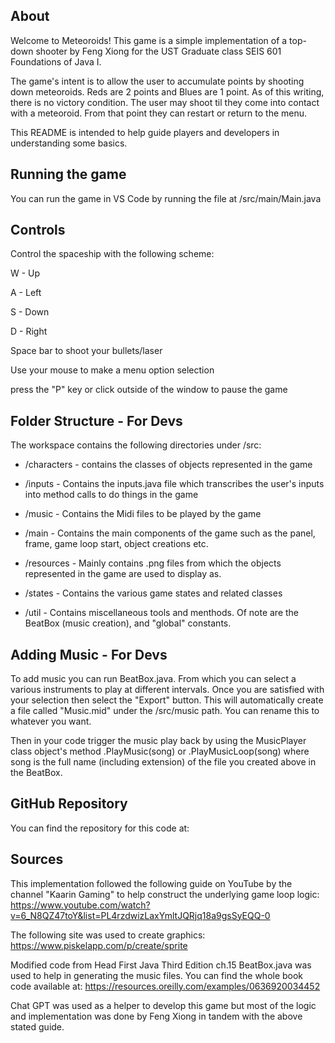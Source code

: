 ## About
Welcome to Meteoroids! This game is a simple implementation of a top-down shooter by Feng Xiong for the UST Graduate class SEIS 601 Foundations of Java I.

The game's intent is to allow the user to accumulate points by shooting down meteoroids. Reds are 2 points and Blues are 1 point. As of this writing, there is no victory condition. The user may shoot til they come into contact with a meteoroid. From that point they can restart or return to the menu.

This README is intended to help guide players and developers in understanding some basics.

## Running the game
You can run the game in VS Code by running the file at /src/main/Main.java

## Controls
Control the spaceship with the following scheme:

W - Up

A - Left

S - Down

D - Right

Space bar to shoot your bullets/laser

Use your mouse to make a menu option selection

press the "P" key or click outside of the window to pause the game

## Folder Structure - For Devs

The workspace contains the following directories under /src:
 - /characters - contains the classes of objects represented in the game

 - /inputs - Contains the inputs.java file which transcribes the user's inputs into method calls to do things in the game

 - /music - Contains the Midi files to be played by the game

 - /main - Contains the main components of the game such as the panel, frame, game loop start, object creations etc.

 - /resources - Mainly contains .png files from which the objects represented in the game are used to display as.

 - /states - Contains the various game states and related classes

 - /util - Contains miscellaneous tools and menthods. Of note are the BeatBox (music creation), and "global" constants.

## Adding Music - For Devs
To add music you can run BeatBox.java. From which you can select a various instruments to play at different intervals. Once you are satisfied with your selection then select the "Export" button. This will automatically create a file called "Music.mid" under the /src/music path. You can rename this to whatever you want.

Then in your code trigger the music play back by using the MusicPlayer class object's method .PlayMusic(song) or .PlayMusicLoop(song) where song is the full name (including extension) of the file you created above in the BeatBox.

## GitHub Repository
You can find the repository for this code at: 

## Sources
This implementation followed the following guide on YouTube by the channel "Kaarin Gaming" to help construct the underlying game loop logic:
https://www.youtube.com/watch?v=6_N8QZ47toY&list=PL4rzdwizLaxYmltJQRjq18a9gsSyEQQ-0

The following site was used to create graphics:
https://www.piskelapp.com/p/create/sprite

Modified code from Head First Java Third Edition ch.15 BeatBox.java was used to help in generating the music files. You can find the whole book code available at: https://resources.oreilly.com/examples/0636920034452

Chat GPT was used as a helper to develop this game but most of the logic and implementation was done by Feng Xiong in tandem with the above stated guide.